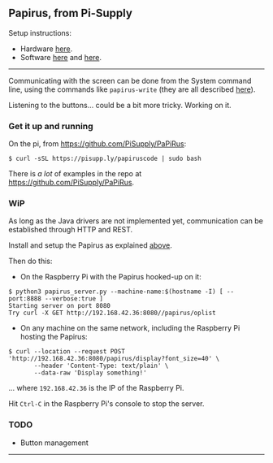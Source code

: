 ## Papirus, from Pi-Supply

Setup instructions:
 - Hardware [here](https://www.pi-supply.com/make/papirus-assembly-tips-and-gotchas/).
 - Software [here](https://github.com/repaper/gratis) and [here](https://github.com/PiSupply/PaPiRus).
 
---

Communicating with the screen can be done from the System command line, using the commands like `papirus-write`
(they are all described [here](https://github.com/PiSupply/PaPiRus#command-line)).

Listening to the buttons... could be a bit more tricky. Working on it.

### Get it up and running
On the pi, from <https://github.com/PiSupply/PaPiRus>:
```
$ curl -sSL https://pisupp.ly/papiruscode | sudo bash
```

There is *a lot* of examples in the repo at <https://github.com/PiSupply/PaPiRus>.

### WiP
As long as the Java drivers are not implemented yet, communication can be established through HTTP and REST.

Install and setup the Papirus as explained [above](https://github.com/PiSupply/PaPiRus).
 
Then do this:
- On the Raspberry Pi with the Papirus hooked-up on it:
```
$ python3 papirus_server.py --machine-name:$(hostname -I) [ --port:8888 --verbose:true ]
Starting server on port 8080
Try curl -X GET http://192.168.42.36:8080//papirus/oplist

```
- On any machine on the same network, including the Raspberry Pi hosting the Papirus:
```
$ curl --location --request POST 'http://192.168.42.36:8080/papirus/display?font_size=40' \
       --header 'Content-Type: text/plain' \
       --data-raw 'Display something!'
```
... where `192.168.42.36` is the IP of the Raspberry Pi.

Hit `Ctrl-C` in the Raspberry Pi's console to stop the server.

### TODO
- Button management

---
